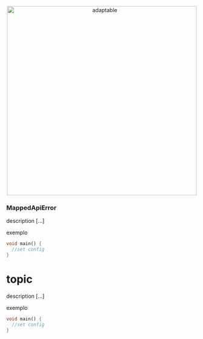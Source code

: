 <p align="center">
   <img src="https://user-images.githubusercontent.com/66264766/157141908-c8a760f7-6e13-4046-90f6-9243f698062b.png" alt="adaptable" width="500"/>
</p>

### MappedApiError

description [...]

exemplo

```dart
void main() {
  //set config
}
```

# topic

description [...]

exemplo

```dart
void main() {
  //set config
}